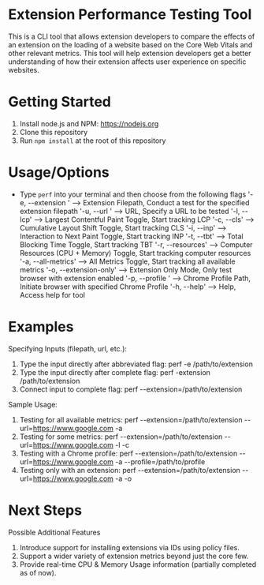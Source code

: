 # Extension Performance Testing Tool
This is a CLI tool that allows extension developers to compare the effects of an extension on the loading of a website based on the Core Web Vitals and other relevant metrics. This tool will help extension developers get a better understanding of how their extension affects user experience on specific websites.

# Getting Started
1. Install node.js and NPM: https://nodejs.org
2. Clone this repository
3. Run `npm install` at the root of this repository

# Usage/Options
- Type `perf` into your terminal and then choose from the following flags
'-e, --extension <filepath>' --> Extension Filepath, Conduct a test for the specified extension filepath
'-u, --url <url>' --> URL, Specify a URL to be tested
'-l, --lcp' --> Largest Contentful Paint Toggle, Start tracking LCP
'-c, --cls' --> Cumulative Layout Shift Toggle, Start tracking CLS
'-i, --inp' --> Interaction to Next Paint Toggle, Start tracking INP
'-t, --tbt' --> Total Blocking Time Toggle, Start tracking TBT
'-r, --resources' --> Computer Resources (CPU + Memory) Toggle, Start tracking computer resources
'-a, --all-metrics' --> All Metrics Toggle, Start tracking all available metrics
'-o, --extension-only' --> Extension Only Mode, Only test browser with extension enabled
'-p, --profile <filepath>' --> Chrome Profile Path, Initiate browser with specified Chrome Profile
'-h, --help' --> Help, Access help for tool

# Examples

Specifying Inputs (filepath, url, etc.):
1. Type the input directly after abbreviated flag: perf -e /path/to/extension
2. Type the input directly after complete flag: perf -extension /path/to/extension
3. Connect input to complete flag: perf --extension=/path/to/extension

Sample Usage:
1. Testing for all available metrics: perf --extension=/path/to/extension --url=https://www.google.com -a
2. Testing for some metrics: perf --extension=/path/to/extension --url=https://www.google.com -l -c
3. Testing with a Chrome profile: perf --extension=/path/to/extension --url=https://www.google.com -a --profile=/path/to/profile
4. Testing only with an extension: perf --extension=/path/to/extension --url=https://www.google.com -a -o

# Next Steps

Possible Additional Features
1. Introduce support for installing extensions via IDs using policy files.
2. Support a wider variety of extension metrics beyond just the core few.
3. Provide real-time CPU & Memory Usage information (partially completed as of now).